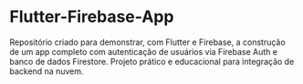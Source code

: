 # Flutter-Firebase-App
Repositório criado para demonstrar, com Flutter e Firebase, a construção de um app completo com autenticação de usuários via Firebase Auth e banco de dados Firestore. Projeto prático e educacional para integração de backend na nuvem.
